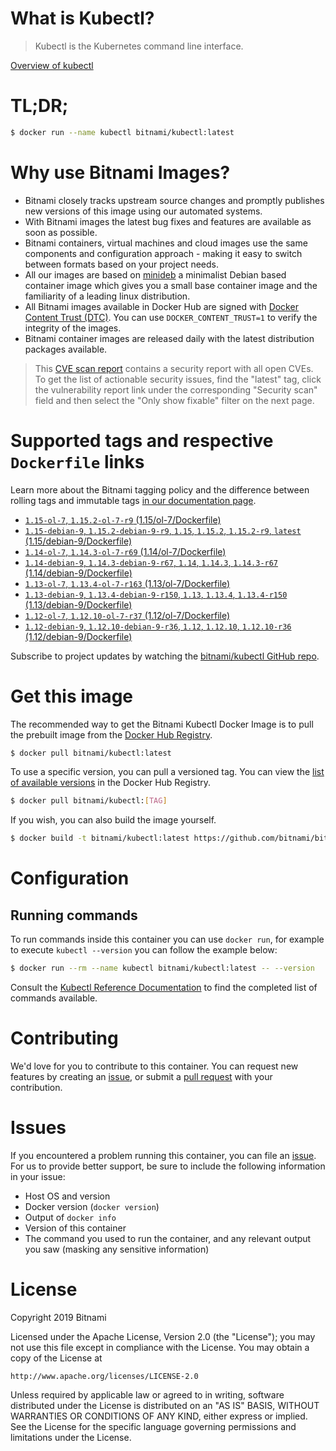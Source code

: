 
# What is Kubectl?

> Kubectl is the Kubernetes command line interface.

[Overview of kubectl](https://kubernetes.io/docs/reference/kubectl/overview/)

# TL;DR;

```bash
$ docker run --name kubectl bitnami/kubectl:latest
```

# Why use Bitnami Images?

* Bitnami closely tracks upstream source changes and promptly publishes new versions of this image using our automated systems.
* With Bitnami images the latest bug fixes and features are available as soon as possible.
* Bitnami containers, virtual machines and cloud images use the same components and configuration approach - making it easy to switch between formats based on your project needs.
* All our images are based on [minideb](https://github.com/bitnami/minideb) a minimalist Debian based container image which gives you a small base container image and the familiarity of a leading linux distribution.
* All Bitnami images available in Docker Hub are signed with [Docker Content Trust (DTC)](https://docs.docker.com/engine/security/trust/content_trust/). You can use `DOCKER_CONTENT_TRUST=1` to verify the integrity of the images.
* Bitnami container images are released daily with the latest distribution packages available.


> This [CVE scan report](https://quay.io/repository/bitnami/kubectl?tab=tags) contains a security report with all open CVEs. To get the list of actionable security issues, find the "latest" tag, click the vulnerability report link under the corresponding "Security scan" field and then select the "Only show fixable" filter on the next page.

# Supported tags and respective `Dockerfile` links

Learn more about the Bitnami tagging policy and the difference between rolling tags and immutable tags [in our documentation page](https://docs.bitnami.com/containers/how-to/understand-rolling-tags-containers/).


* [`1.15-ol-7`, `1.15.2-ol-7-r9` (1.15/ol-7/Dockerfile)](https://github.com/bitnami/bitnami-docker-kubectl/blob/1.15.2-ol-7-r9/1.15/ol-7/Dockerfile)
* [`1.15-debian-9`, `1.15.2-debian-9-r9`, `1.15`, `1.15.2`, `1.15.2-r9`, `latest` (1.15/debian-9/Dockerfile)](https://github.com/bitnami/bitnami-docker-kubectl/blob/1.15.2-debian-9-r9/1.15/debian-9/Dockerfile)
* [`1.14-ol-7`, `1.14.3-ol-7-r69` (1.14/ol-7/Dockerfile)](https://github.com/bitnami/bitnami-docker-kubectl/blob/1.14.3-ol-7-r69/1.14/ol-7/Dockerfile)
* [`1.14-debian-9`, `1.14.3-debian-9-r67`, `1.14`, `1.14.3`, `1.14.3-r67` (1.14/debian-9/Dockerfile)](https://github.com/bitnami/bitnami-docker-kubectl/blob/1.14.3-debian-9-r67/1.14/debian-9/Dockerfile)
* [`1.13-ol-7`, `1.13.4-ol-7-r163` (1.13/ol-7/Dockerfile)](https://github.com/bitnami/bitnami-docker-kubectl/blob/1.13.4-ol-7-r163/1.13/ol-7/Dockerfile)
* [`1.13-debian-9`, `1.13.4-debian-9-r150`, `1.13`, `1.13.4`, `1.13.4-r150` (1.13/debian-9/Dockerfile)](https://github.com/bitnami/bitnami-docker-kubectl/blob/1.13.4-debian-9-r150/1.13/debian-9/Dockerfile)
* [`1.12-ol-7`, `1.12.10-ol-7-r37` (1.12/ol-7/Dockerfile)](https://github.com/bitnami/bitnami-docker-kubectl/blob/1.12.10-ol-7-r37/1.12/ol-7/Dockerfile)
* [`1.12-debian-9`, `1.12.10-debian-9-r36`, `1.12`, `1.12.10`, `1.12.10-r36` (1.12/debian-9/Dockerfile)](https://github.com/bitnami/bitnami-docker-kubectl/blob/1.12.10-debian-9-r36/1.12/debian-9/Dockerfile)

Subscribe to project updates by watching the [bitnami/kubectl GitHub repo](https://github.com/bitnami/bitnami-docker-kubectl).

# Get this image

The recommended way to get the Bitnami Kubectl Docker Image is to pull the prebuilt image from the [Docker Hub Registry](https://hub.docker.com/r/bitnami/kubectl).

```bash
$ docker pull bitnami/kubectl:latest
```

To use a specific version, you can pull a versioned tag. You can view the [list of available versions](https://hub.docker.com/r/bitnami/kubectl/tags/) in the Docker Hub Registry.

```bash
$ docker pull bitnami/kubectl:[TAG]
```

If you wish, you can also build the image yourself.

```bash
$ docker build -t bitnami/kubectl:latest https://github.com/bitnami/bitnami-docker-kubectl.git
```

# Configuration

## Running commands

To run commands inside this container you can use `docker run`, for example to execute `kubectl --version` you can follow the example below:

```bash
$ docker run --rm --name kubectl bitnami/kubectl:latest -- --version
```

Consult the [Kubectl Reference Documentation](https://kubernetes.io/docs/reference/generated/kubectl/kubectl-commands) to find the completed list of commands available.

# Contributing

We'd love for you to contribute to this container. You can request new features by creating an [issue](https://github.com/bitnami/bitnami-docker-kubectl/issues), or submit a [pull request](https://github.com/bitnami/bitnami-docker-kubectl/pulls) with your contribution.

# Issues

If you encountered a problem running this container, you can file an [issue](https://github.com/bitnami/bitnami-docker-kubectl/issues). For us to provide better support, be sure to include the following information in your issue:

- Host OS and version
- Docker version (`docker version`)
- Output of `docker info`
- Version of this container
- The command you used to run the container, and any relevant output you saw (masking any sensitive information)

# License

Copyright 2019 Bitnami

Licensed under the Apache License, Version 2.0 (the "License");
you may not use this file except in compliance with the License.
You may obtain a copy of the License at

    http://www.apache.org/licenses/LICENSE-2.0

Unless required by applicable law or agreed to in writing, software
distributed under the License is distributed on an "AS IS" BASIS,
WITHOUT WARRANTIES OR CONDITIONS OF ANY KIND, either express or implied.
See the License for the specific language governing permissions and
limitations under the License.
